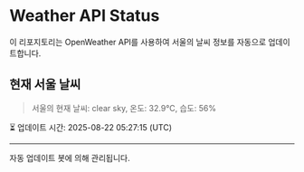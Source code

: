 
# Weather API Status

이 리포지토리는 OpenWeather API를 사용하여 서울의 날씨 정보를 자동으로 업데이트합니다.

## 현재 서울 날씨
> 서울의 현재 날씨: clear sky, 온도: 32.9°C, 습도: 56%

⏳ 업데이트 시간: 2025-08-22 05:27:15 (UTC)

---
자동 업데이트 봇에 의해 관리됩니다.
